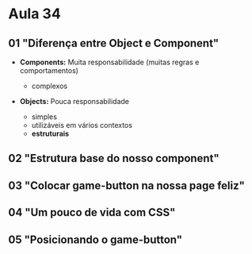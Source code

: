 # Aula 34

## 01 "Diferença entre Object e Component"

- **Components:** Muita responsabilidade (muitas regras e comportamentos)
  - complexos

- **Objects:** Pouca responsabilidade
  - simples
  - utilizáveis em vários contextos
  - **estruturais**

## 02 "Estrutura base do nosso component"

## 03 "Colocar game-button na nossa page feliz"

## 04 "Um pouco de vida com CSS"

## 05 "Posicionando o game-button"

